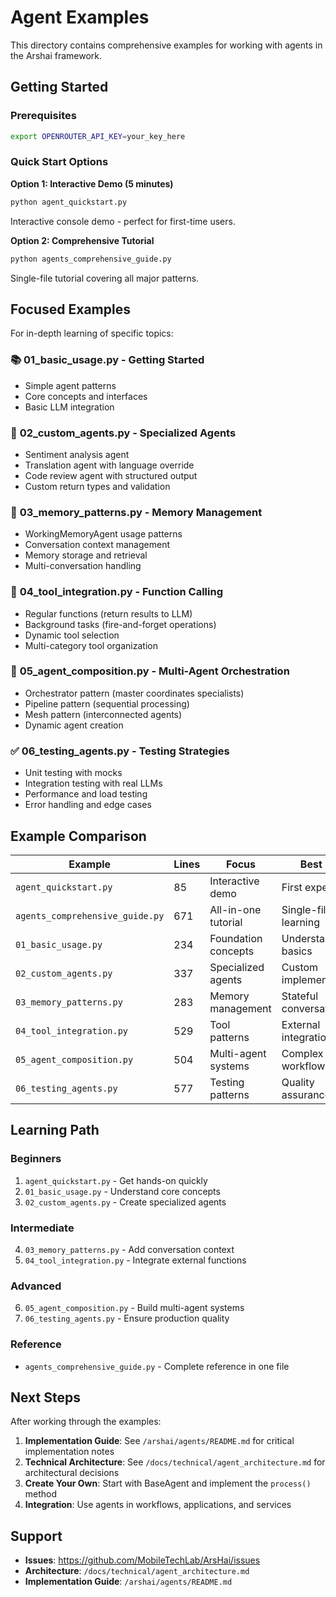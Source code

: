 # Agent Examples

This directory contains comprehensive examples for working with agents in the Arshai framework.

## Getting Started

### Prerequisites
```bash
export OPENROUTER_API_KEY=your_key_here
```

### Quick Start Options

**Option 1: Interactive Demo (5 minutes)**
```bash
python agent_quickstart.py
```
Interactive console demo - perfect for first-time users.

**Option 2: Comprehensive Tutorial**
```bash
python agents_comprehensive_guide.py
```
Single-file tutorial covering all major patterns.

## Focused Examples

For in-depth learning of specific topics:

### 📚 **01_basic_usage.py** - Getting Started
- Simple agent patterns
- Core concepts and interfaces
- Basic LLM integration

### 🎯 **02_custom_agents.py** - Specialized Agents
- Sentiment analysis agent
- Translation agent with language override
- Code review agent with structured output
- Custom return types and validation

### 🧠 **03_memory_patterns.py** - Memory Management
- WorkingMemoryAgent usage patterns  
- Conversation context management
- Memory storage and retrieval
- Multi-conversation handling

### 🔧 **04_tool_integration.py** - Function Calling
- Regular functions (return results to LLM)
- Background tasks (fire-and-forget operations)
- Dynamic tool selection
- Multi-category tool organization

### 🤝 **05_agent_composition.py** - Multi-Agent Orchestration
- Orchestrator pattern (master coordinates specialists)
- Pipeline pattern (sequential processing)
- Mesh pattern (interconnected agents)
- Dynamic agent creation

### ✅ **06_testing_agents.py** - Testing Strategies
- Unit testing with mocks
- Integration testing with real LLMs
- Performance and load testing
- Error handling and edge cases

## Example Comparison

| Example | Lines | Focus | Best For |
|---------|-------|-------|----------|
| `agent_quickstart.py` | 85 | Interactive demo | First experience |
| `agents_comprehensive_guide.py` | 671 | All-in-one tutorial | Single-file learning |
| `01_basic_usage.py` | 234 | Foundation concepts | Understanding basics |
| `02_custom_agents.py` | 337 | Specialized agents | Custom implementations |
| `03_memory_patterns.py` | 283 | Memory management | Stateful conversations |
| `04_tool_integration.py` | 529 | Tool patterns | External integrations |
| `05_agent_composition.py` | 504 | Multi-agent systems | Complex workflows |
| `06_testing_agents.py` | 577 | Testing patterns | Quality assurance |

## Learning Path

### Beginners
1. `agent_quickstart.py` - Get hands-on quickly
2. `01_basic_usage.py` - Understand core concepts  
3. `02_custom_agents.py` - Create specialized agents

### Intermediate
4. `03_memory_patterns.py` - Add conversation context
5. `04_tool_integration.py` - Integrate external functions

### Advanced
6. `05_agent_composition.py` - Build multi-agent systems
7. `06_testing_agents.py` - Ensure production quality

### Reference
- `agents_comprehensive_guide.py` - Complete reference in one file

## Next Steps

After working through the examples:

1. **Implementation Guide**: See `/arshai/agents/README.md` for critical implementation notes
2. **Technical Architecture**: See `/docs/technical/agent_architecture.md` for architectural decisions
3. **Create Your Own**: Start with BaseAgent and implement the `process()` method
4. **Integration**: Use agents in workflows, applications, and services

## Support

- **Issues**: https://github.com/MobileTechLab/ArsHai/issues
- **Architecture**: `/docs/technical/agent_architecture.md`
- **Implementation Guide**: `/arshai/agents/README.md`